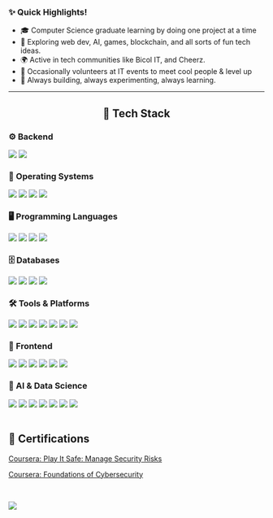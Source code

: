 ### ✨ Quick Highlights!

- 🎓 Computer Science graduate learning by doing one project at a time
- 🧠 Exploring web dev, AI, games, blockchain, and all sorts of fun tech ideas.
- 🌍 Active in tech communities like Bicol IT, and Cheerz.
- 🎤 Occasionally volunteers at IT events to meet cool people & level up
- 🔧 Always building, always experimenting, always learning.
  
---
<div align="center">

## 🧰 Tech Stack

<div align="left">


### ⚙️ Backend  
<img src="https://img.shields.io/badge/Node.js-339933?style=for-the-badge&logo=nodedotjs&logoColor=white" />
<img src="https://img.shields.io/badge/.NET-512BD4?style=for-the-badge&logo=dotnet&logoColor=white" />
 
### 🐧 Operating Systems  
<img src="https://img.shields.io/badge/Linux-FCC624?style=for-the-badge&logo=linux&logoColor=black" />
<img src="https://img.shields.io/badge/Kali%20Linux-557C94?style=for-the-badge&logo=kalilinux&logoColor=white" />
<img src="https://img.shields.io/badge/Ubuntu-E95420?style=for-the-badge&logo=ubuntu&logoColor=white" />
<img src="https://img.shields.io/badge/Windows-0078D6?style=for-the-badge&logo=windows&logoColor=white" />


### 🖥️ Programming Languages  
<img src="https://img.shields.io/badge/Python-3670A0?style=for-the-badge&logo=python&logoColor=white" />
<img src="https://img.shields.io/badge/TypeScript-3178C6?style=for-the-badge&logo=typescript&logoColor=white" />
<img src="https://img.shields.io/badge/JavaScript-F7DF1E?style=for-the-badge&logo=javascript&logoColor=black" />
<img src="https://img.shields.io/badge/PHP-777BB4?style=for-the-badge&logo=php&logoColor=white" />

<br/>

### 🗄️ Databases  
<img src="https://img.shields.io/badge/MySQL-005C84?style=for-the-badge&logo=mysql&logoColor=white" />
<img src="https://img.shields.io/badge/PostgreSQL-316192?style=for-the-badge&logo=postgresql&logoColor=white" />
<img src="https://img.shields.io/badge/Firebase-FFCA28?style=for-the-badge&logo=firebase&logoColor=black" />
<img src="https://img.shields.io/badge/Apache-D22128?style=for-the-badge&logo=apache&logoColor=white" />


<br/>

### 🛠️ Tools & Platforms  
<img src="https://img.shields.io/badge/Git-F05032?style=for-the-badge&logo=git&logoColor=white" /> 
<img src="https://img.shields.io/badge/GitHub-181717?style=for-the-badge&logo=github&logoColor=white" /> 
<img src="https://img.shields.io/badge/VS%20Code-007ACC?style=for-the-badge&logo=visual-studio-code&logoColor=white" /> 
<img src="https://img.shields.io/badge/Colab-F9AB00?style=for-the-badge&logo=google-colab&logoColor=white" /> 
<img src="https://img.shields.io/badge/WordPress-21759B?style=for-the-badge&logo=wordpress&logoColor=white" /> 
<img src="https://img.shields.io/badge/Anaconda-44A833?style=for-the-badge&logo=anaconda&logoColor=white" /> 
<img src="https://img.shields.io/badge/Jupyter%20Notebook-F37626?style=for-the-badge&logo=jupyter&logoColor=white" />

<br/>

### 🎨 Frontend  
<img src="https://img.shields.io/badge/React-20232A?style=for-the-badge&logo=react&logoColor=61DAFB" />
<img src="https://img.shields.io/badge/Next.js-000000?style=for-the-badge&logo=nextdotjs&logoColor=white" />
<img src="https://img.shields.io/badge/Angular-DD0031?style=for-the-badge&logo=angular&logoColor=white" />
<img src="https://img.shields.io/badge/HTML5-E34F26?style=for-the-badge&logo=html5&logoColor=white" />
<img src="https://img.shields.io/badge/CSS3-1572B6?style=for-the-badge&logo=css3&logoColor=white" />
<img src="https://img.shields.io/badge/Tailwind-06B6D4?style=for-the-badge&logo=tailwind-css&logoColor=white" />


<br/>

### 🤖 AI & Data Science  
<img src="https://img.shields.io/badge/Jupyter-F37626?style=for-the-badge&logo=jupyter&logoColor=white" /> 
<img src="https://img.shields.io/badge/Pandas-150458?style=for-the-badge&logo=pandas&logoColor=white" />
<img src="https://img.shields.io/badge/Numpy-013243?style=for-the-badge&logo=numpy&logoColor=white" /> 
<img src="https://img.shields.io/badge/Scikit--Learn-F7931E?style=for-the-badge&logo=scikit-learn&logoColor=white" /> 
<img src="https://img.shields.io/badge/Matplotlib-3776AB?style=for-the-badge&logo=matplotlib&logoColor=white" /> 
<img src="https://img.shields.io/badge/Seaborn-003366?style=for-the-badge&logo=python&logoColor=white" /> 
<img src="https://img.shields.io/badge/TextBlob-black?style=for-the-badge&logo=python&logoColor=white" /> </div>



</div>

<br/>


## 📜 Certifications

[Coursera: Play It Safe: Manage Security Risks](https://coursera.org/share/29640cb2bd8b557906b1f951bd4547fd)


[Coursera: Foundations of Cybersecurity](https://coursera.org/share/adeff089c95ea83de250ebdc7bdb99e7)


<br/>


![](https://quotes-github-readme.vercel.app/api?type=horizontal&theme=gruvbox)

